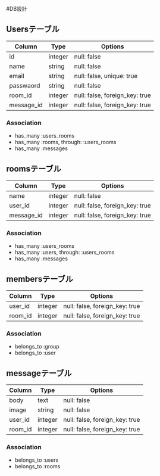 #DB設計

## Usersテーブル

|Column|Type|Options|
|------|----|-------|
|id|integer|null: false|
|name|string|null: false|
|email|string|null: false, unique: true|
|passwaord|string|null: false|
|room_id|integer|null: false, foreign_key: true|
|message_id|integer|null: false, foreign_key: true|

### Association
- has_many :users_rooms
- has_many :rooms, through: :users_rooms
- has_many :messages 


## roomsテーブル

|Column|Type|Options|
|------|----|-------|
|name|integer|null: false|
|user_id|integer|null: false, foreign_key: true|
|message_id|integer|null: false, foreign_key: true|

### Association
- has_many :users_rooms
- has_many :users, through: :users_rooms
- has_many :messages


## membersテーブル

|Column|Type|Options|
|------|----|-------|
|user_id|integer|null: false, foreign_key: true|
|room_id|integer|null: false, foreign_key: true|

### Association
- belongs_to :group
- belongs_to :user


## messageテーブル

|Column|Type|Options|
|------|----|-------|
|body|text|null: false|
|image|string|null: false|
|user_id|integer|null: false, foreign_key: true|
|room_id|integer|null: false, foreign_key: true|

### Association
- belongs_to :users
- belongs_to :rooms
